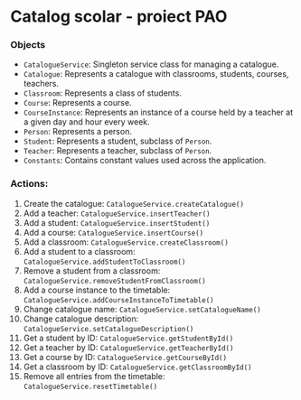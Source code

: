 # Catalog scolar - proiect PAO

### Objects

- `CatalogueService`: Singleton service class for managing a catalogue.
- `Catalogue`: Represents a catalogue with classrooms, students, courses, teachers.
- `Classroom`: Represents a class of students.
- `Course`: Represents a course.
- `CourseInstance`: Represents an instance of a course held by a teacher at a given day and hour every week.
- `Person`: Represents a person.
- `Student`: Represents a student, subclass of `Person`.
- `Teacher`: Represents a teacher, subclass of `Person`.
- `Constants`: Contains constant values used across the application.

### Actions:

1. Create the catalogue: `CatalogueService.createCatalogue()`
2. Add a teacher: `CatalogueService.insertTeacher()`
3. Add a student: `CatalogueService.insertStudent()`
4. Add a course: `CatalogueService.insertCourse()`
5. Add a classroom: `CatalogueService.createClassroom()`
6. Add a student to a classroom: `CatalogueService.addStudentToClassroom()`
7. Remove a student from a classroom: `CatalogueService.removeStudentFromClassroom()`
8. Add a course instance to the timetable: `CatalogueService.addCourseInstanceToTimetable()`
9. Change catalogue name: `CatalogueService.setCatalogueName()`
10. Change catalogue description: `CatalogueService.setCatalogueDescription()`
11. Get a student by ID: `CatalogueService.getStudentById()`
12. Get a teacher by ID: `CatalogueService.getTeacherById()`
13. Get a course by ID: `CatalogueService.getCourseById()`
14. Get a classroom by ID: `CatalogueService.getClassroomById()`
15. Remove all entries from the timetable: `CatalogueService.resetTimetable()`